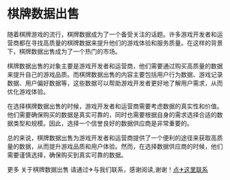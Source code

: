 # 棋牌数据出售

随着棋牌游戏的流行，棋牌数据成为了一个备受关注的话题。许多游戏开发者和运营商都在寻找高质量的棋牌数据来提升他们的游戏体验和服务质量。在这样的背景下，棋牌数据出售成为了一个热门的市场。

棋牌数据出售的对象主要是游戏开发者和运营商，他们需要通过购买高质量的数据来提升自己的游戏品质。而棋牌数据出售的内容主要包括用户行为数据、游戏记录数据、用户偏好数据等，这些数据可以帮助游戏开发者更好地了解用户需求，从而优化游戏体验。

在选择棋牌数据出售的时候，游戏开发者和运营商需要考虑数据的真实性和价值。他们需要确保购买的数据是真实可靠的，同时也需要根据自身的需求选择合适的数据类型和规模。因此，选择一个信誉良好的数据供应商是非常重要的。

总的来说，棋牌数据出售为游戏开发者和运营商提供了一个便利的途径来获取高质量的数据，从而提升游戏品质和用户体验。然而，在选择数据供应商的时候，他们需要谨慎选择，确保购买到真实可靠的数据。

更多 关于棋牌数据出售 请通过✈与我们联系，感谢阅读,谢谢！[点✈这里联系](https://sms.k02.cc)